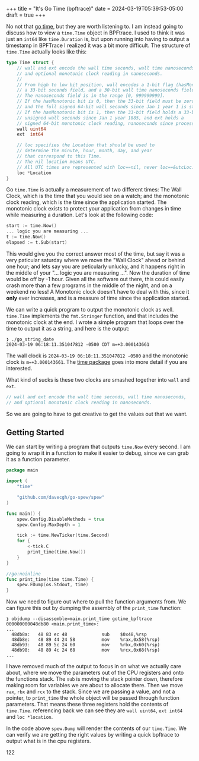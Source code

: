 +++
title = "It's Go Time (bpftrace)"
date = 2024-03-19T05:39:53-05:00
draft = true
+++

No not that [go time](https://changelog.com/gotime), but they are worth listening to. I am instead going to discuss how to view a `time.Time` object in BPFtrace. I used to think it was just an `int64` like `time.Duration` is, but upon running into having to output a timestamp in BPFTrace I realized it was a bit more difficult. The structure of `time.Time` actually looks like this:

```go
type Time struct {
	// wall and ext encode the wall time seconds, wall time nanoseconds,
	// and optional monotonic clock reading in nanoseconds.
	//
	// From high to low bit position, wall encodes a 1-bit flag (hasMonotonic),
	// a 33-bit seconds field, and a 30-bit wall time nanoseconds field.
	// The nanoseconds field is in the range [0, 999999999].
	// If the hasMonotonic bit is 0, then the 33-bit field must be zero
	// and the full signed 64-bit wall seconds since Jan 1 year 1 is stored in ext.
	// If the hasMonotonic bit is 1, then the 33-bit field holds a 33-bit
	// unsigned wall seconds since Jan 1 year 1885, and ext holds a
	// signed 64-bit monotonic clock reading, nanoseconds since process start.
	wall uint64
	ext  int64

	// loc specifies the Location that should be used to
	// determine the minute, hour, month, day, and year
	// that correspond to this Time.
	// The nil location means UTC.
	// All UTC times are represented with loc==nil, never loc==&utcLoc.
	loc *Location
}
```

Go `time.Time` is actually a measurement of two different times: The Wall Clock, which is the time that you would see on a watch; and the monotonic clock reading, which is the time since the application started. The monotonic clock exists to protect your application from changes in time while measuring a duration. Let's look at the following code:

```go
start := time.Now()
... logic you are measuring ...
t := time.Now()
elapsed := t.Sub(start)
```

This would give you the correct answer most of the time, but say it was a very paticular saturday where we move the "Wall Clock" ahead or behind one hour; and lets say you are peticularly unlucky, and it happens right in the middle of your "... logic you are measuring ...". Now the duration of time would be off by -1 hour. Given all the software out there, this could easily crash more than a few programs in the middle of the night, and on a weekend no less! A Monotonic clock doesn't have to deal with this, since it **only** ever increases, and is a measure of time since the application started. 

We can write a quick program to output the monotonic clock as well. `time.Time` implements the `fmt.Stringer` function, and that includes the monotonic clock at the end. I wrote a simple program that loops over the time to output it as a string, and here is the output:

```
❯ ./go_string_date
2024-03-19 06:18:11.351047812 -0500 CDT m=+3.000143661
```

The wall clock is `2024-03-19 06:18:11.351047812 -0500` and the monotonic clock is `m=+3.000143661`. The [time package](https://pkg.go.dev/time#hdr-Monotonic_Clocks) goes into more detail if you are interested.

What kind of sucks is these two clocks are smashed together into `wall` and `ext`.

```go
// wall and ext encode the wall time seconds, wall time nanoseconds,
// and optional monotonic clock reading in nanoseconds.
```

So we are going to have to get creative to get the values out that we want.

## Getting Started

We can start by writing a program that outputs `time.Now` every second. I am going to wrap it in a function to make it easier to debug, since we can grab it as a function parameter.

```go
package main

import (
	"time"

	"github.com/davecgh/go-spew/spew"
)

func main() {
	spew.Config.DisableMethods = true
	spew.Config.MaxDepth = 1

	tick := time.NewTicker(time.Second)
	for {
		<-tick.C
		print_time(time.Now())
	}
}

//go:noinline
func print_time(time time.Time) {
	spew.FDump(os.Stdout, time)
}
```

Now we need to figure out where to pull the function arguments from. We can figure this out by dumping the assembly of the `print_time` function:

```
❯ objdump --disassemble=main.print_time gotime_bpftrace
000000000048db80 <main.print_time>:
...
  48db8a:	48 83 ec 48          	sub    $0x48,%rsp
  48db8e:	48 89 44 24 58       	mov    %rax,0x58(%rsp)
  48db93:	48 89 5c 24 60       	mov    %rbx,0x60(%rsp)
  48db98:	48 89 4c 24 68       	mov    %rcx,0x68(%rsp)
...
```

I have removed much of the output to focus in on what we actually care about, where we move the parameters out of the CPU registers and onto the functions stack. The `sub` is moving the stack pointer down, therefore making room for variables we are about to allocate there. Then we move `rax`, `rbx` and `rcx` to the stack. Since we are passing a value, and not a pointer, to `print_time` the whole object will be passed through function parameters. That means these three registers hold the contents of `time.Time`. referencing back we can see they are `wall uint64`, `ext int64` and `loc *location`.

In the code above `spew.Dump` will render the contents of our `time.Time`. We can verify we are getting the right values by writing a quick bpftrace to output what is in the cpu registers.

122
